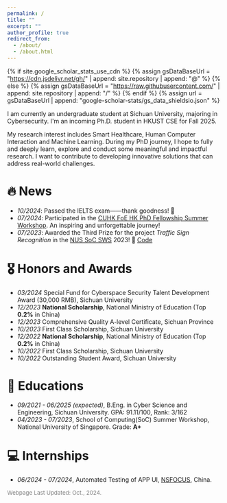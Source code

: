 ```yaml
---
permalink: /
title: ""
excerpt: ""
author_profile: true
redirect_from: 
  - /about/
  - /about.html
---
```


{% if site.google_scholar_stats_use_cdn %}
{% assign gsDataBaseUrl = "https://cdn.jsdelivr.net/gh/" | append: site.repository | append: "@" %}
{% else %}
{% assign gsDataBaseUrl = "https://raw.githubusercontent.com/" | append: site.repository | append: "/" %}
{% endif %}
{% assign url = gsDataBaseUrl | append: "google-scholar-stats/gs_data_shieldsio.json" %}

<span class='anchor' id='about-me'></span>

I am currently an undergraduate student at Sichuan University, majoring in Cybersecurity. I'm an incoming Ph.D. student in HKUST CSE for Fall 2025.

My research interest includes Smart Healthcare, Human Computer Interaction and Machine Learning. During my PhD journey, I hope to fully and deeply learn, explore and conduct some meaningful and impactful research. I want to contribute to developing innovative solutions that can address real-world challenges.


# 🔥 News
- *10/2024*: Passed the IELTS exam——thank goodness! 🎉
- *07/2024*: Participated in the [CUHK FoE HK PhD Fellowship Summer Workshop](https://hkpfs.erg.cuhk.edu.hk/). An inspiring and unforgettable journey!
- *07/2023*: Awarded the Third Prize for the project *Traffic Sign Recognition* in the [NUS SoC SWS](https://sws.comp.nus.edu.sg/Home.html) 2023! 🎉 [Code](https://github.com/yx1ntan/Traffic_Sign_Recognition) 


<!--
# 📝 Publication 

<div class='paper-box'><div class='paper-box-image'><div><div class="badge">CVPR 2016</div><img src='images/500x300.png' alt="sym" width="100%"></div></div>
<div class='paper-box-text' markdown="1">

[Deep Residual Learning for Image Recognition](https://openaccess.thecvf.com/content_cvpr_2016/papers/He_Deep_Residual_Learning_CVPR_2016_paper.pdf)

**Kaiming He**, Xiangyu Zhang, Shaoqing Ren, Jian Sun

[**Project**](https://scholar.google.com/citations?view_op=view_citation&hl=zh-CN&user=DhtAFkwAAAAJ&citation_for_view=DhtAFkwAAAAJ:ALROH1vI_8AC) <strong><span class='show_paper_citations' data='DhtAFkwAAAAJ:ALROH1vI_8AC'></span></strong>
- Lorem ipsum dolor sit amet, consectetur adipiscing elit. Vivamus ornare aliquet ipsum, ac tempus justo dapibus sit amet. 
</div>
</div>

- [Lorem ipsum dolor sit amet, consectetur adipiscing elit. Vivamus ornare aliquet ipsum, ac tempus justo dapibus sit amet](https://github.com), A, B, C, **CVPR 2020**
-->

# 🎖 Honors and Awards
- *03/2024* Special Fund for Cyberspace Security Talent Development Award (30,000 RMB), Sichuan University
- *12/2023* **National Scholarship**, National Ministry of Education (Top **0.2%** in China)
- *12/2023* Comprehensive Quality A-level Certificate, Sichuan Province 
- *10/2023* First Class Scholarship, Sichuan University
- *12/2022* **National Scholarship**, National Ministry of Education (Top **0.2%** in China)
- *10/2022* First Class Scholarship, Sichuan University
- *10/2022* Outstanding Student Award, Sichuan University

# 📖 Educations
- *09/2021 - 06/2025 (expected)*, B.Eng. in Cyber Science and Engineering, Sichuan University. GPA: 91.11/100, Rank: 3/162
- *04/2023 - 07/2023*, School of Computing(SoC) Summer Workshop, National University of Singapore. Grade: **A+**

<!--
# 💬 Invited Talks
- *2021.06*, Lorem ipsum dolor sit amet, consectetur adipiscing elit. Vivamus ornare aliquet ipsum, ac tempus justo dapibus sit amet. 
- *2021.03*, Lorem ipsum dolor sit amet, consectetur adipiscing elit. Vivamus ornare aliquet ipsum, ac tempus justo dapibus sit amet.  \| [\[video\]](https://github.com/)
-->

# 💻 Internships
- *06/2024 - 07/2024*, Automated Testing of APP UI, [NSFOCUS](https://nsfocusglobal.com/), China.

<span style="color:gray; font-size: small;">Webpage Last Updated: Oct., 2024.</span>
